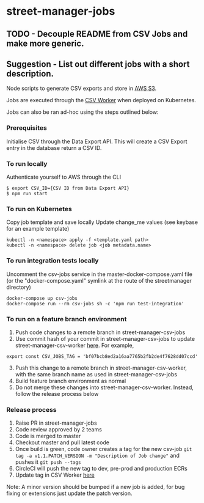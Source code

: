 # street-manager-jobs

## TODO - Decouple README from CSV Jobs and make more generic.
## Suggestion - List out different jobs with a short description.

Node scripts to generate CSV exports and store in [AWS S3](https://aws.amazon.com/s3/).

Jobs are executed through the [CSV Worker](https://github.com/departmentfortransport/street-manager-csv-worker) when deployed on Kubernetes.

Jobs can also be ran ad-hoc using the steps outlined below:

### Prerequisites

Initialise CSV through the Data Export API. This will create a CSV Export entry in the database return a CSV ID.

### To run locally
Authenticate yourself to AWS through the CLI
```
$ export CSV_ID={CSV ID from Data Export API}
$ npm run start
```

### To run on Kubernetes
Copy job template and save locally
Update change_me values (see keybase for an example template)
```
kubectl -n <namespace> apply -f <template.yaml path>
kubectl -n <namespace> delete job <job metadata.name>
```

### To run integration tests locally
Uncomment the csv-jobs service in the master-docker-compose.yaml file (or the "docker-compose.yaml" symlink at the route of the streetmanager directory)
```
docker-compose up csv-jobs
docker-compose run --rm csv-jobs sh -c 'npm run test-integration'
```

### To run on a feature branch environment

1. Push code changes to a remote branch in street-manager-csv-jobs
2. Use commit hash of your commit in street-manager-csv-jobs to update street-manager-csv-worker [here](https://github.com/departmentfortransport/street-manager-csv-worker/blob/master/src/config.ts#L1). For example,
```
export const CSV_JOBS_TAG = 'bf07bcb8ed2a16aa7765b2fb2de4f7628dd07ccd'
```
3. Push this change to a remote branch in street-manager-csv-worker, with the same branch name as used in street-manager-csv-jobs
4. Build feature branch environment as normal
5. Do not merge these changes into street-manager-csv-worker. Instead, follow the release process below

### Release process

1. Raise PR in street-manager-jobs
2. Code review approved by 2 teams
3. Code is merged to master
4. Checkout master and pull latest code
5. Once build is green, code owner creates a tag for the new csv-job `git tag -a v1.1.PATCH_VERSION -m "Description of Job change"` and pushes it `git push --tags`
6. CircleCI will push the new tag to dev, pre-prod and production ECRs
7. Update tag in CSV Worker [here](https://github.com/departmentfortransport/street-manager-worker/blob/master/src/config.ts#L2)

Note: A minor version should be bumped if a new job is added, for bug fixing or extensions just update the patch version.